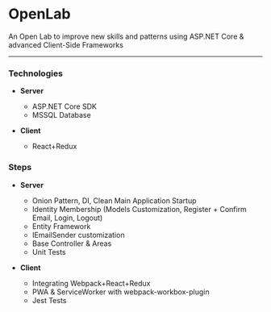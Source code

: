 # OpenLab
An Open Lab to improve new skills and patterns using ASP.NET Core &amp; advanced Client-Side Frameworks

---

### Technologies

- **Server**
	- ASP.NET Core SDK
	- MSSQL Database
	
- **Client**
	- React+Redux

### Steps

- **Server**
	- Onion Pattern, DI, Clean Main Application Startup
	- Identity Membership (Models Customization, Register + Confirm Email, Login, Logout)
	- Entity Framework
	- IEmailSender customization
	- Base Controller & Areas
	- Unit Tests
	
- **Client**
	- Integrating Webpack+React+Redux
	- PWA & ServiceWorker with webpack-workbox-plugin
	- Jest Tests
